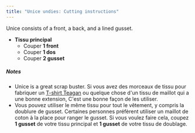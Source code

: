 ```yaml
---
title: "Unice undies: Cutting instructions"
---
```


Unice consists of a front, a back, and a lined gusset.

- **Tissu principal**
  - Couper **1 front**
  - Couper **1 dos**
  - Couper **2 gusset**

<Note>

##### Notes

- Unice is a great scrap buster. Si vous avez des morceaux de tissu pour fabriquer un [T-shirt Teagan](/designs/teagan/) ou quelque chose d'un tissu de maillot qui a une bonne extension, C'est une bonne façon de les utiliser.
- Vous pouvez utiliser le même tissu pour tout le vêtement, y compris la doublure de gusset. Certaines personnes préfèrent utiliser un maillot de coton à la place pour ranger le gusset. Si vous voulez faire cela, coupez **1 gusset** de votre tissu principal et **1 gusset** de votre tissu de doublage.

</Note>
